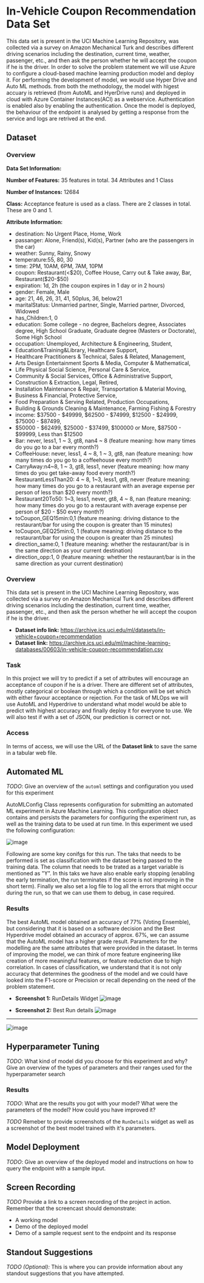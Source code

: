 # In-Vehicle Coupon Recommendation Data Set

This data set is present in the UCI Machine Learning Repository, was collected via a survey on Amazon Mechanical Turk and describes different driving scenarios including the destination, current time, weather, passenger, etc., and then ask the person whether he will accept the coupon if he is the driver. In order to solve the problem statement we will use Azure to configure a cloud-based machine learning production model and deploy it. For performing the development of model, we would use Hyper Drive and Auto ML methods. from both the methodology, the model with higest accuary is retrieved (from AutoML and HyerDrive runs) and deployed in cloud with Azure Container Instances(ACI) as a webservice. Authentication is enabled also by enabling the authentication. Once the model is deployed, the behaviour of the endpoint is analysed by getting a response from the service and logs are retrived at the end.

## Dataset

### Overview

**Data Set Information:**

**Number of Features:** 35 features in total. 34 Attributes and 1 Class

**Number of Instances:** 12684

**Class:**
Acceptance feature is used as a class. There are 2 classes in total. These are 0 and 1.

**Attribute Information:**

- destination: No Urgent Place, Home, Work
- passanger: Alone, Friend(s), Kid(s), Partner (who are the passengers in the car)
- weather: Sunny, Rainy, Snowy
- temperature:55, 80, 30
- time: 2PM, 10AM, 6PM, 7AM, 10PM
- coupon: Restaurant(<$20), Coffee House, Carry out & Take away, Bar, Restaurant($20-$50)
- expiration: 1d, 2h (the coupon expires in 1 day or in 2 hours)
- gender: Female, Male
- age: 21, 46, 26, 31, 41, 50plus, 36, below21
- maritalStatus: Unmarried partner, Single, Married partner, Divorced, Widowed
- has_Children:1, 0
- education: Some college - no degree, Bachelors degree, Associates degree, High School Graduate, Graduate degree (Masters or Doctorate), Some High School
- occupation: Unemployed, Architecture & Engineering, Student,
- Education&Training&Library, Healthcare Support,
- Healthcare Practitioners & Technical, Sales & Related, Management,
- Arts Design Entertainment Sports & Media, Computer & Mathematical,
- Life Physical Social Science, Personal Care & Service,
- Community & Social Services, Office & Administrative Support,
- Construction & Extraction, Legal, Retired,
- Installation Maintenance & Repair, Transportation & Material Moving,
- Business & Financial, Protective Service,
- Food Preparation & Serving Related, Production Occupations,
- Building & Grounds Cleaning & Maintenance, Farming Fishing & Forestry
- income: $37500 - $49999, $62500 - $74999, $12500 - $24999, $75000 - $87499,
- $50000 - $62499, $25000 - $37499, $100000 or More, $87500 - $99999, Less than $12500
- Bar: never, less1, 1 ~ 3, gt8, nan4 ~ 8 (feature meaning: how many times do you go to a bar every month?)
- CoffeeHouse: never, less1, 4 ~ 8, 1 ~ 3, gt8, nan (feature meaning: how many times do you go to a coffeehouse every month?)
- CarryAway:n4~8, 1 ~ 3, gt8, less1, never (feature meaning: how many times do you get take-away food every month?)
- RestaurantLessThan20: 4 ~ 8, 1~3, less1, gt8, never (feature meaning: how many times do you go to a restaurant with an average expense per person of less than $20 every month?)
- Restaurant20To50: 1~3, less1, never, gt8, 4 ~ 8, nan (feature meaning: how many times do you go to a restaurant with average expense per person of $20 - $50 every month?)
- toCoupon_GEQ15min:0,1 (feature meaning: driving distance to the restaurant/bar for using the coupon is greater than 15 minutes)
- toCoupon_GEQ25min:0, 1 (feature meaning: driving distance to the restaurant/bar for using the coupon is greater than 25 minutes)
- direction_same:0, 1 (feature meaning: whether the restaurant/bar is in the same direction as your current destination)
- direction_opp:1, 0 (feature meaning: whether the restaurant/bar is in the same direction as your current destination)

### Overview
This data set is present in the UCI Machine Learning Repository, was collected via a survey on Amazon Mechanical Turk and describes different driving scenarios including the destination, current time, weather, passenger, etc., and then ask the person whether he will accept the coupon if he is the driver.

- **Dataset info link:** https://archive.ics.uci.edu/ml/datasets/in-vehicle+coupon+recommendation
- **Dataset link:** https://archive.ics.uci.edu/ml/machine-learning-databases/00603/in-vehicle-coupon-recommendation.csv

### Task
In this project we will try to predict if a set of attributes will encourage an acceptance of coupon if he is a driver. There are different set of attributes, mostly categorical or boolean through which a condition will be set which with either favour acceptance or rejection. For the task of MLOps we will use AutoML and Hyperdrive to understand what model would be able to predict with highest accuracy and finally deploy it for everyone to use. We will also test if with a set of JSON, our prediction is correct or not.

### Access
In terms of access, we will use the URL of the **Dataset link** to save the same in a tabular web file.

## Automated ML
*TODO*: Give an overview of the `automl` settings and configuration you used for this experiment

AutoMLConfig Class represents configuration for submitting an automated ML experiment in Azure Machine Learning. This configuration object contains and persists the parameters for configuring the experiment run, as well as the training data to be used at run time. In this experiment we used the following configuration:

![image](https://user-images.githubusercontent.com/38326274/140656086-f2c7722c-639c-4369-acdc-d1d3bd0d172f.png)

Following are some key conifgs for this run. The taks that needs to be performed is set as classification with the dataset being passed to the training data. The column that needs to be trated as a target variable is mentioned as "Y". In this taks we have also enable early stopping (enabling the early termination, the run terminates if the score is not improving in the short term). Finally we also set a log file to log all the errors that might occur during the run, so that we can use them to debug, in case required.


### Results
The best AutoML model obtained an accuracy of 77% (Voting Ensemble), but considering that it is based on a software decision and the Best Hyperdrive model obtained an accuracy of approx. 67%, we can assume that the AutoML model has a higher grade result. Parameters for the modelling are the same attributes that were provided in the dataset. In terms of improving the model, we can think of more feature engineering like creation of more meaningful features, or feature reduction due to high correlation. In cases of classification, we understand that it is not only accuracy that determines the goodness of the model and we could have looked into the F1-score or Precision or recall depending on the need of the problem statement.

- **Screenshot 1:** RunDetails Widget 
![image](https://user-images.githubusercontent.com/38326274/140656459-df45e0bd-d6e3-40dd-824a-f580bac3128f.png)

- **Screenshot 2:** Best Run details
![image](https://user-images.githubusercontent.com/38326274/140656526-41d57652-2542-466b-9660-71469770c4db.png)
*******************************************************************************************************************************************************************
![image](https://user-images.githubusercontent.com/38326274/140656577-00fbbd9d-8233-449a-9dc3-cfe18d47a159.png)


## Hyperparameter Tuning
*TODO*: What kind of model did you choose for this experiment and why? Give an overview of the types of parameters and their ranges used for the hyperparameter search


### Results
*TODO*: What are the results you got with your model? What were the parameters of the model? How could you have improved it?

*TODO* Remeber to provide screenshots of the `RunDetails` widget as well as a screenshot of the best model trained with it's parameters.

## Model Deployment
*TODO*: Give an overview of the deployed model and instructions on how to query the endpoint with a sample input.

## Screen Recording
*TODO* Provide a link to a screen recording of the project in action. Remember that the screencast should demonstrate:
- A working model
- Demo of the deployed  model
- Demo of a sample request sent to the endpoint and its response

## Standout Suggestions
*TODO (Optional):* This is where you can provide information about any standout suggestions that you have attempted.
